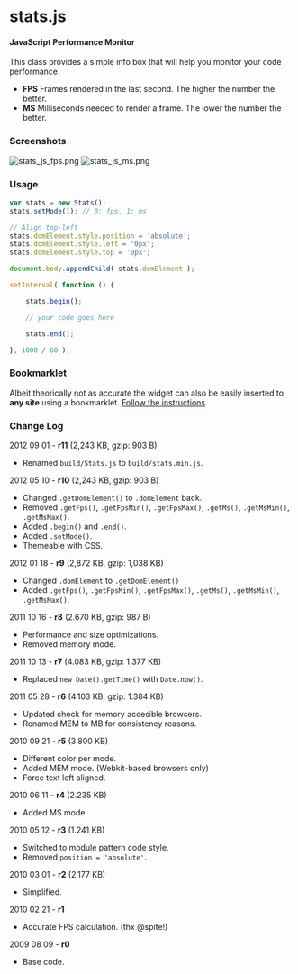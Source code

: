 stats.js
========

#### JavaScript Performance Monitor ####

This class provides a simple info box that will help you monitor your code performance.

* **FPS** Frames rendered in the last second. The higher the number the better.
* **MS** Milliseconds needed to render a frame. The lower the number the better.


### Screenshots ###

![stats_js_fps.png](http://mrdoob.github.com/stats.js/assets/stats_js_fps.png)
![stats_js_ms.png](http://mrdoob.github.com/stats.js/assets/stats_js_ms.png)


### Usage ###

```javascript
var stats = new Stats();
stats.setMode(1); // 0: fps, 1: ms

// Align top-left
stats.domElement.style.position = 'absolute';
stats.domElement.style.left = '0px';
stats.domElement.style.top = '0px';

document.body.appendChild( stats.domElement );

setInterval( function () {

	stats.begin();

	// your code goes here

	stats.end();

}, 1000 / 60 );
```


### Bookmarklet ###

Albeit theorically not as accurate the widget can also be easily inserted to **any site** using a bookmarklet.
[Follow the instructions](http://ricardocabello.com/blog/post/707).


### Change Log ###

2012 09 01 - **r11** (2,243 KB, gzip: 903 B)

* Renamed `build/Stats.js` to `build/stats.min.js`.


2012 05 10 - **r10** (2,243 KB, gzip: 903 B)

* Changed `.getDomElement()` to `.domElement` back.
* Removed `.getFps()`, `.getFpsMin()`, `.getFpsMax()`, `.getMs()`, `.getMsMin()`, `.getMsMax()`.
* Added `.begin()` and `.end()`.
* Added `.setMode()`.
* Themeable with CSS.


2012 01 18 - **r9** (2,872 KB, gzip: 1,038 KB)

* Changed `.domElement` to `.getDomElement()`
* Added `.getFps()`, `.getFpsMin()`, `.getFpsMax()`, `.getMs()`, `.getMsMin()`, `.getMsMax()`.


2011 10 16 - **r8** (2.670 KB, gzip: 987 B)

* Performance and size optimizations.
* Removed memory mode.


2011 10 13 - **r7** (4.083 KB, gzip: 1.377 KB)

* Replaced `new Date().getTime()` with `Date.now()`.


2011 05 28 - **r6** (4.103 KB, gzip: 1.384 KB)

* Updated check for memory accesible browsers.
* Renamed MEM to MB for consistency reasons.


2010 09 21 - **r5** (3.800 KB)

* Different color per mode.
* Added MEM mode. (Webkit-based browsers only)
* Force text left aligned.


2010 06 11 - **r4** (2.235 KB)

* Added MS mode.


2010 05 12 - **r3** (1.241 KB)

* Switched to module pattern code style.
* Removed `position = 'absolute'`.


2010 03 01 - **r2** (2.177 KB)

* Simplified.


2010 02 21 - **r1**

* Accurate FPS calculation. (thx @spite!)


2009 08 09 - **r0**

* Base code.
